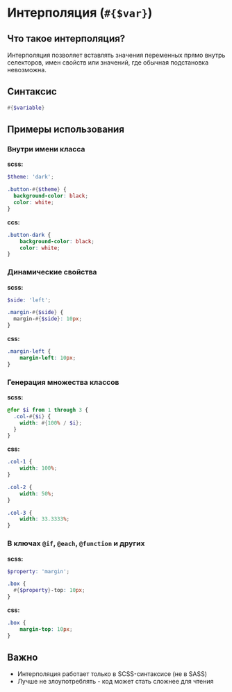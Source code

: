 # Интерполяция (`#{$var}`)

## Что такое интерполяция?

Интерполяция позволяет вставлять значения переменных прямо внутрь селекторов, имен свойств или значений, где обычная
подстановка невозможна.

## Синтаксис

```scss
#{$variable}
```

## Примеры использования

### Внутри имени класса

**scss:**

```scss
$theme: 'dark';

.button-#{$theme} {
  background-color: black;
  color: white;
}
```

**ccs:**

```css
.button-dark {
    background-color: black;
    color: white;
}
```

### Динамические свойства

**scss:**

```scss
$side: 'left';

.margin-#{$side} {
  margin-#{$side}: 10px;
}
```

**css:**

```css
.margin-left {
    margin-left: 10px;
}
```

### Генерация множества классов

**scss:**

```scss
@for $i from 1 through 3 {
  .col-#{$i} {
    width: #{100% / $i};
  }
}
```

**css:**

```css
.col-1 {
    width: 100%;
}

.col-2 {
    width: 50%;
}

.col-3 {
    width: 33.3333%;
}
```

### В ключах `@if`, `@each`, `@function` и других

**scss:**

```scss
$property: 'margin';

.box {
  #{$property}-top: 10px;
}
```

**css:**

```css
.box {
    margin-top: 10px;
}
```

## Важно

* Интерполяция работает только в SCSS-синтаксисе (не в SASS)
* Лучше не злоупотреблять - код может стать сложнее для чтения